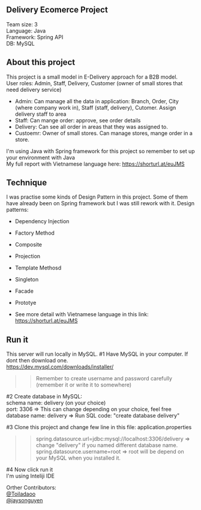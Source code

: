 ## Delivery Ecomerce Project ##

Team size: 3  
Language: Java  
Framework: Spring API  
DB: MySQL  

## About this project ##

This project is a small model in E-Delivery approach for a B2B model.   
User roles: Admin, Staff, Delivery, Customer (owner of small stores that need delivery service)
+ Admin: Can manage all the data in application: Branch, Order, City (where company work in), Staff (staff, delivery), Cutomer. Assign delivery staff to area
+ Staff: Can mange order: approve, see order details
+ Delivery: Can see all order in areas that they was assigned to.
+ Custoemr: Owner of small stores. Can manage stores, mange order in a store.

I'm using Java with Spring framework for this project so remember to set up your environment with Java  
My full report with Vietnamese language here: https://shorturl.at/euJMS

## Technique ##

I was practise some kinds of Design Pattern in this project. Some of them have already been on Spring framework but I was still rework with it. 
Design patterns:
+ Dependency Injection
+ Factory Method
+ Composite
+ Projection
+ Template Methosd
+ Singleton
+ Facade
+ Prototye

+ See more detail with Vietnamese language in this link: https://shorturl.at/euJMS

## Run it ##

This server will run locally in MySQL. 
#1 Have MySQL in your computer. If dont then download one.  
https://dev.mysql.com/downloads/installer/  
>> Remember to create username and password carefully (remember it or write it to somewhere)

#2 Create database in MySQL:  
schema name: delivery (on your choice)  
port: 3306 => This can change depending on your choice, feel free   
database name: delivery => Run SQL code: "create database delivery"    

#3 Clone this project and change few line in this file: application.properties  
>> spring.datasource.url=jdbc:mysql://localhost:3306/delivery => change "delivery" if you named different database name.   
>> spring.datasource.username=root => root will be depend on your MySQL when you installed it.  

#4 Now click run it   
I'm using Inteliji IDE  

Orther Contributors:  
[@Toiladaoo](https://github.com/Toiladaoo)  
[@jaysonguyen](https://github.com/jaysonguyen)


